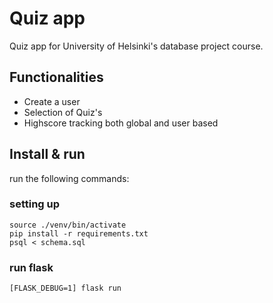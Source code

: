 # Quiz app
Quiz app for University of Helsinki's database project course.

## Functionalities
- Create a user
- Selection of Quiz's
- Highscore tracking both global and user based

## Install & run

run the following commands:

### setting up
	source ./venv/bin/activate
	pip install -r requirements.txt
	psql < schema.sql

### run flask
	[FLASK_DEBUG=1] flask run
